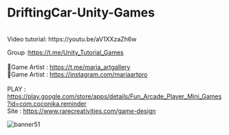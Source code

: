 # DriftingCar-Unity-Games
<br />
Video tutorial: https://youtu.be/aV1XXzaZh6w <br />

Group :https://t.me/Unity_Tutorial_Games<br /><br />
🎨Game Artist : https://t.me/maria_artgallery<br />
🎨Game Artist : https://instagram.com/mariaartpro <br /><br />
PLAY : https://play.google.com/store/apps/details/Fun_Arcade_Player_Mini_Games?id=com.coconika.reminder<br />
Site : https://www.rarecreativities.com/game-design <br />



![banner51](https://user-images.githubusercontent.com/83016119/221405490-472c5e84-8000-4c64-b5fd-950eeab8fe84.png)

